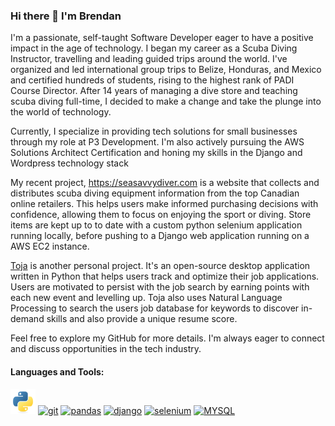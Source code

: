 ### Hi there 👋 I'm Brendan 

I'm a passionate, self-taught Software Developer eager to have a positive impact in the age of technology. I began my career as a Scuba Diving Instructor, travelling and leading guided trips around the world. I've organized and led international group trips to Belize, Honduras, and Mexico and certified hundreds of students, rising to the highest rank of PADI Course Director. After 14 years of managing a dive store and teaching scuba diving full-time, I decided to make a change and take the plunge into the world of technology.

Currently, I specialize in providing tech solutions for small businesses through my role at P3 Development. I'm also actively pursuing the AWS Solutions Architect Certification and honing my skills in the Django and Wordpress technology stack 

My recent project, <a href='https://seasavvydiver.com'>https://seasavvydiver.com</a> is a website that collects and distributes scuba diving equipment information from the top Canadian online retailers. This helps users make informed purchasing decisions with confidence, allowing them to focus on enjoying the sport or diving. Store items are kept up to to date with a custom python selenium application running locally, before pushing to a Django web application running on a AWS EC2 instance. 

<a href="https://github.com/BAndresen/TOJA">Toja</a> is another personal project. It's an open-source desktop application written in Python that helps users track and optimize their job applications. Users are motivated to persist with the job search by earning points with each new event and levelling up. Toja also uses Natural Language Processing to search the users job database for keywords to discover in-demand skills and also provide a unique resume score.

Feel free to explore my GitHub for more details. I'm always eager to connect and discuss opportunities in the tech industry.




</p>

#### Languages and Tools:
<p align="left">
<a href="https://www.python.org" target="_blank" rel="noreferrer"> <img src="https://raw.githubusercontent.com/devicons/devicon/master/icons/python/python-original.svg" alt="python" width="40" height="40"/></a>
<a href="https://git-scm.com/" target="_blank" rel="noreferrer"><img src="https://www.vectorlogo.zone/logos/git-scm/git-scm-icon.svg" alt="git" width="40" height="40"/></a>
<a href="https://pandas.pydata.org/" target="_blank" rel="noreferrer"><img src="https://upload.wikimedia.org/wikipedia/commons/2/22/Pandas_mark.svg" alt="pandas" width="40" height="40"/></a>
<a href= "https://www.djangoproject.com/" target="_blank" rel="noreferrer"><img src="https://youteam.io/blog/wp-content/uploads/2022/06/django-icon-0.png" alt="django" width="40" height="40"/></a>
<a href="https://www.selenium.dev/" target="_blank" rel="noreferrer"><img src="https://upload.wikimedia.org/wikipedia/commons/d/d5/Selenium_Logo.png" alt="selenium" width="40" height="40"/></a>
<a href="https://www.mysql.com/" target="_blank" rel="noreferrer"><img src="https://www.freepnglogos.com/uploads/logo-mysql-png/logo-mysql-mysql-logo-png-images-are-download-crazypng-21.png" alt="MYSQL" width="37" height="37"/></a>

<!--<a href="https://www.linux.org/" target="_blank" rel="noreferrer"> <img src="https://raw.githubusercontent.com/devicons/devicon/master/icons/linux/linux-original.svg" alt="linux" width="40" height="40"/></a> --> 
  <!--
<a href="https://www.libreoffice.org/discover/calc/" target="_blank" rel="noreferrer"> <img src ="https://lh3.googleusercontent.com/-CVsUqEsTc9U/Yd7fFt7vRdI/AAAAAAAAhqA/4ZufmKhQWlglqkHZWCgjQo__M0C2iIbigCNcBGAsYHQ/libreoffice-calc-logo.png" alt="selenium" width="40" height="40"/></a>
<a href="https://www.gimp.org/" target="_blank" rel="noreferrer"><img src="https://upload.wikimedia.org/wikipedia/commons/4/45/The_GIMP_icon_-_gnome.svg" alt="Gimp" width="40" height="40"/></a>
-->
  
</p>

<!-- <p align="left"> <img src="https://komarev.com/ghpvc/?username=bandresen&label=Profile%20views&color=0e75b6&style=flat" alt="bandresen" /> </p>


<!--
**BAndresen/BAndresen** is a ✨ _special_ ✨ repository because its `README.md` (this file) appears on your GitHub profile.

Here are some ideas to get you started:

- 🔭 I’m currently working on ...
- 🌱 I’m currently learning ...
- 👯 I’m looking to collaborate on ...
- 🤔 I’m looking for help with ...
- 💬 Ask me about ...
- 📫 How to reach me: ...
- 😄 Pronouns: ...
- ⚡ Fun fact: ...
-->
